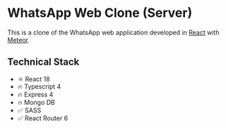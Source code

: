 # WhatsApp Web Clone (Server)

This is a clone of the WhatsApp web application developed in [React](https://reactjs.org/) with [Meteor](https://www.meteor.com/).

## Technical Stack

- ⚛️ React 18
- 🔥 Typescript 4
- 🔥 Express 4
- 🔥 Mongo DB
- ✅ SASS
- ✅ React Router 6
